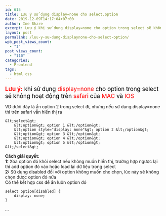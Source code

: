 ```yaml
---
id: 615
title: Lưu ý sử dụng display=none cho select.option
date: 2019-12-09T14:17:04+07:00
author: Ime Share
excerpt: Lưu ý khi sử dụng display=none cho option trong select sẽ không hoạt động trên safari của MAC và IOS
layout: post
permalink: /luu-y-su-dung-displaynone-cho-select-option/
wpb_post_views_count:
  - "1"
post_views_count:
  - "110"
categories:
  - Frontend
tags:
  - html css
---
```

<span style="color: #000000; font-size: 14pt;"><strong><span style="color: #ff0000;">Lưu ý:</span></strong> khi sử dụng <span style="color: #ff0000;">display=none</span> cho option trong select sẽ không hoạt động trên <span style="color: #ff0000;">safari</span> của <span style="color: #ff0000;">MAC</span> và <span style="color: #ff0000;">IOS</span></span>

VD dưới đây là ẩn option 2 trong select đi, nhưng nếu sử dụng display=none thì trên safari vẫn hiển thị ra

```
&lt;select&gt; 
	&lt;option&gt; option 1 &lt;/option&gt; 
	&lt;option style="display: none"&gt; option 2 &lt;/option&gt; 
	&lt;option&gt; option 3 &lt;/option&gt; 
	&lt;option&gt; option 4 &lt;/option&gt; 
	&lt;option&gt; option 5 &lt;/option&gt; 
&lt;/select&gt;
```

**Cách giải quyết:**  
**1:** Xóa option đó khỏi select nếu không muốn hiển thị, trường hợp ngược lại thì add option đó vào hoặc load lại dữ liệu trong select  
**2:** Sử dụng disabled đối với option không muốn cho chọn, lúc này sẽ không chọn được option đó nữa  
Có thể kết hợp css để ẩn luôn option đó

```
select option[disabled] { 
	display: none; 
}
```

&#8230;